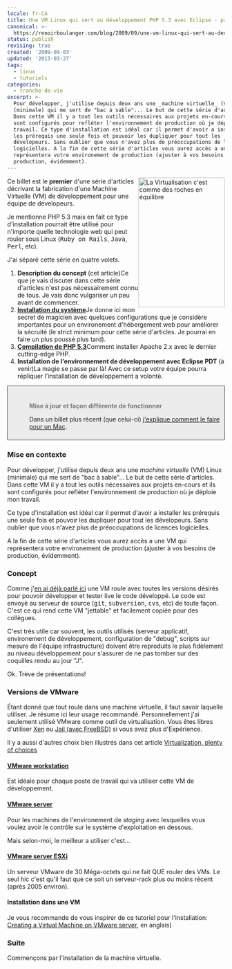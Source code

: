 ```yaml
---
locale: fr-CA
title: Une VM Linux qui sert au développement PHP 5.3 avec Eclipse - partie I
canonical: >-
  https://renoirboulanger.com/blog/2009/09/une-vm-linux-qui-sert-au-developpement-php-5-3-avec-eclipse-partie-i/
status: publish
revising: true
created: '2009-09-03'
updated: '2013-03-27'
tags:
  - linux
  - tutoriels
categories:
  - tranche-de-vie
excerpt: >-
  Pour développer, j'utilise depuis deux ans une _machine virtuelle_ (VM) Linux
  (minimale) qui me sert de "bac à sable"... Le but de cette série d'articles.
  Dans cette VM il y a tout les outils nécessaires aux projets en-cours et ils
  sont configurés pour refléter l'environnement de production où je déploie mon
  travail. Ce type d'installation est idéal car il permet d'avoir a installer
  les prérequis une seule fois et pouvoir les dupliquer pour tout les
  dévelopeurs. Sans oublier que vous n'avez plus de préoccupations de licences
  logicielles. A la fin de cette série d'articles vous aurez accès a une VM qui
  représentera votre environement de production (ajuster à vos besoins de
  production, évidemment).
---
```


<img class="size-medium wp-image-1082" style="border: none; float: right;" title="La Virtualisation c'est comme des roches en équilibre" src="http://renoirboulanger.com/wp-content/uploads/2009/09/virtualization-200x300.jpg" alt="La Virtualisation c'est comme des roches en équilibre" width="200" height="300" />Ce billet est le <strong>premier</strong> d'une série d'articles décrivant la fabrication d'une Machine Virtuelle (VM) de développement pour une équipe de dévelopeurs.

Je mentionne PHP 5.3 mais en fait ce type d'installation pourrait être utilisé pour n'importe quelle technologie web qui peut rouler sous Linux (<tt>Ruby on Rails</tt>, <tt>Java</tt>, <tt>Perl</tt>, etc).

J'ai séparé cette série en quatre volets.
<ol>
	<li><strong>Description du concept</strong> (cet article)Ce que je vais discuter dans cette série d'articles n'est pas nécessairement connu de tous. Je vais donc vulgariser un peu avant de commencer.</li>
	<li><strong><a href="http://renoirboulanger.com/blog/2009/09/une-vm-linux-qui-sert-au-developpement-php-5-3-avec-eclipse-partie-ii/">Installation du système</a></strong>Je donne ici mon secret de magicien avec quelques configurations que je considère importantes pour un environement d'hébergement web pour améliorer la sécruité (le strict minimum pour cette série d'articles. Je pourrai en faire un plus poussé plus tard).</li>
	<li><strong><a href="http://renoirboulanger.com/blog/2009/09/une-vm-linux-qui-sert-au-developpement-php-5-3-avec-eclipse-partie-iii">Compilation de PHP 5.3</a></strong>Comment installer Apache 2.x avec le dernier cutting-edge PHP.</li>
	<li><strong>Installation de l'environnement de développement avec Eclipse PDT</strong> (à venir)La magie se passe par là! Avec ce setup votre équipe pourra répliquer l'installation de développement a volonté.</li>
</ol>

<div style="background: #ececec; margin: 5px 0px; padding: 18px 8px 8px 50px; border: 1px solid #333;"> 
<h4 style="color: #777; margin-bottom: 10px;">Mise à jour et façon différente de fonctionner</h4> 
<p>Dans un billet plus récent (que celui-ci) <a href="http://renoirboulanger.com/blog/2010/07/installer-une-machine-virtuelle-linux-roulant-dans-vmware-fusion-sous-mac-os-x/">j'explique comment le faire pour un Mac</a>.</p> 
</div> 

<h3>Mise en contexte</h3>
Pour développer, j'utilise depuis deux ans une <em>machine virtuelle</em> (VM) Linux (minimale) qui me sert de "bac à sable"... Le but de cette série d'articles. Dans cette VM il y a tout les outils nécessaires aux projets en-cours et ils sont configurés pour refléter l'environnement de production où je déploie mon travail.

Ce type d'installation est idéal car il permet d'avoir a installer les prérequis une seule fois et pouvoir les dupliquer pour tout les dévelopeurs. Sans oublier que vous n'avez plus de préoccupations de licences logicielles.

A la fin de cette série d'articles vous aurez accès a une VM qui représentera votre environement de production (ajuster à vos besoins de production, évidemment).
<!--more-->
<h3>Concept</h3>
Comme j'<a href="http://renoirboulanger.com/blog/2007/11/mon-espace-de-travail/">en ai déjà parlé ici</a> une VM roule avec toutes les versions désirés pour pouvoir développer et tester live le code développé. Le code est envoyé au serveur de source (<tt>git</tt>, <tt>subversion</tt>, <tt>cvs</tt>, etc) de toute façon.  C'est ce qui rend cette VM "jettable" et facilement copiée pour des collègues.

C'est très utile car souvent, les outils utilisés (serveur applicatif, environement de développement, configuration de "debug", scripts sur mesure de l'équipe infrastructure) doivent être reproduits le plus fidèlement au niveau développement pour s'assurer de ne pas tomber sur des coquilles rendu au jour "J".

Ok. Trève de présentations!
<h3>Versions de VMware</h3>
Étant donné que tout roule dans une machine virtuelle, il faut savoir laquelle utiliser. Je résume ici leur usage recommandé. Personnellement j'ai seulement utilisé VMware comme outil de virtualisation. Vous êtes libres d'utiliser <a href="http://www.xen.org/">Xen</a> ou <a href="http://en.wikipedia.org/wiki/FreeBSD_jail">Jail (avec FreeBSD)</a> si vous avez plus d'Expérience.

Il y a aussi d'autres choix bien illustrés dans cet article <a lang="en" href="http://www.dedoimedo.com/computers/virtualization.html">Virtualization, plenty of choices</a>
<h4><a href="http://www.vmware.com/products/workstation/">VMware workstation</a></h4>
Est idéale pour chaque poste de travail qui va utiliser cette VM de développement.
<h4><a href="http://www.vmware.com/products/server/">VMware server</a></h4>
Pour les machines de l'environement de <em>staging</em> avec lesquelles vous voulez avoir le contrôle sur le système d'exploitation en dessous.

Mais selon-moi, le meilleur a utiliser c'est...
<h4><a href="http://www.vmware.com/products/esxi/">VMware server ESXi</a></h4>
Un serveur VMware de 30 Méga-octets qui ne fait QUE rouler des VMs. Le seul hic c'est qu'il faut que ce soit un serveur-rack plus ou moins récent (après 2005 environ).
<h4>Installation dans une VM</h4>
Je vous recommande de vous inspirer de ce tutoriel pour l'installation: <a lang="en" href="http://helpdeskgeek.com/virtualization/creating-a-virtual-machine-on-vmware-server/">Creating a Virtual Machine on VMware server</a>, en anglais)
<h3>Suite</h3>
Commençons par l'installation de la machine virtuelle.